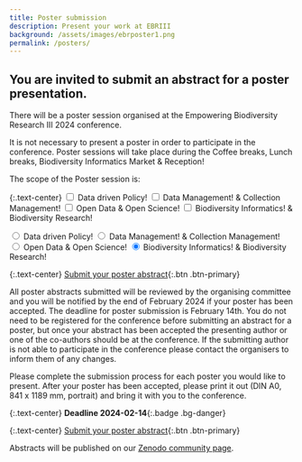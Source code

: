 ```yaml
---
title: Poster submission
description: Present your work at EBRIII
background: /assets/images/ebrposter1.png
permalink: /posters/
---
```


## You are invited to submit an abstract for a poster presentation.

There will be a poster session organised at the Empowering Biodiversity Research III 2024 conference.

It is not necessary to present a poster in order to participate in the conference. Poster sessions will take place during the Coffee breaks, Lunch breaks, Biodiversity Informatics Market & Reception!

The scope of the Poster session is:

{:.text-center}
<input type="checkbox" class="btn-check" id="btn-check-outlined" autocomplete="off">
<label class="btn btn-outline-primary" for="btn-check-outlined">Data driven Policy!</label>
<input type="checkbox" class="btn-check" id="btn-check-outlined" autocomplete="off">
<label class="btn btn-outline-primary" for="btn-check-outlined">Data Management! & Collection Management!</label>
<input type="checkbox" class="btn-check" id="btn-check-outlined" autocomplete="off">
<label class="btn btn-outline-primary" for="btn-check-outlined">Open Data & Open Science!</label>
<input type="checkbox" class="btn-check" id="btn-check-outlined" autocomplete="off">
<label class="btn btn-outline-primary" for="btn-check-outlined">Biodiversity Informatics! & Biodiversity Research!</label>

<input type="radio" class="btn-check" name="options-outlined" id="success-outlined" autocomplete="off" checked>
<label class="btn btn-outline-success" for="success-outlined">Data driven Policy!</label>
<input type="radio" class="btn-check" name="options-outlined" id="success-outlined" autocomplete="off" checked>
<label class="btn btn-outline-success" for="success-outlined">Data Management! & Collection Management!</label>
<input type="radio" class="btn-check" name="options-outlined" id="success-outlined" autocomplete="off" checked>
<label class="btn btn-outline-success" for="success-outlined">Open Data & Open Science!</label>
<input type="radio" class="btn-check" name="options-outlined" id="success-outlined" autocomplete="off" checked>
<label class="btn btn-outline-success" for="success-outlined">Biodiversity Informatics! & Biodiversity Research!</label>

{:.text-center}
[Submit your poster abstract](https://forms.gle/v4H9UHLpRMUAU4Y26){:.btn .btn-primary}


All poster abstracts submitted will be reviewed by the organising committee and you will be notified by the end of February 2024 if your poster has been accepted. The deadline for poster submission is February 14th.
You do not need to be registered for the conference before submitting an abstract for a poster, but once your abstract has been accepted the presenting author or one of the co-authors should be at the conference.
If the submitting author is not able to participate in the conference please contact the organisers to inform them of any changes. 

Please complete the submission process for each poster you would like to present.
After your poster has been accepted, please print it out (DIN A0, 841 x 1189 mm, portrait) and bring it with you to the conference.

{:.text-center}
**Deadline 2024-02-14**{:.badge .bg-danger}

{:.text-center}
[Submit your poster abstract](https://forms.gle/v4H9UHLpRMUAU4Y26){:.btn .btn-primary}

Abstracts will be published on our [Zenodo community page](https://zenodo.org/communities/empoweringbiodiversityresearch).
